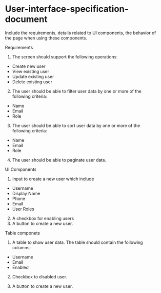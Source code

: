 # User-interface-specification-document
Include the requirements, details related to UI components, the behavior of the page when using these components.


Requirements

1. The screen should support the following operations:
  * Create new user
  * View existing user
  * Update existing user
  * Delete existing user

2. The user should be able to filter user data by one or more of the following criteria:
  * Name
  * Email
  * Role

3. The user should be able to sort user data by one or more of the following criteria:
  * Name
  * Email
  * Role

4. The user should be able to paginate user data.

 UI Components

1. Input to create a new user which include
  * Username
  * Display Name
  * Phone
  * Email
  * User Roles

2. A checkbox for enabling users
3. A button to create a new user.

 Table componets

1. A table to show user data. The table should contain the following columns:
  * Username
  * Email
  * Enabled
2. Checkbox to disabled user.
 

4. A button to create a new user.

